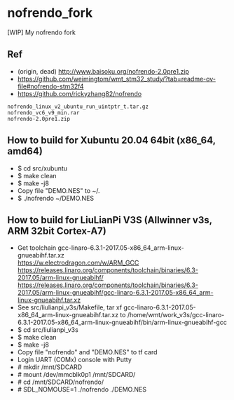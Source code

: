 # nofrendo_fork
[WIP] My nofrendo fork

## Ref
* (origin, dead) http://www.baisoku.org/nofrendo-2.0pre1.zip
* https://github.com/weimingtom/wmt_stm32_study/?tab=readme-ov-file#nofrendo-stm32f4
* https://github.com/rickyzhang82/nofrendo
```
nofrendo_linux_v2_ubuntu_run_uintptr_t.tar.gz  
nofrendo_vc6_v9_min.rar  
nofrendo-2.0pre1.zip  
```

## How to build for Xubuntu 20.04 64bit (x86_64, amd64)  
* $ cd src/xubuntu
* $ make clean
* $ make -j8
* Copy file "DEMO.NES" to ~/.
* $ ./nofrendo ~/DEMO.NES

## How to build for LiuLianPi V3S (Allwinner v3s, ARM 32bit Cortex-A7)  
* Get toolchain gcc-linaro-6.3.1-2017.05-x86_64_arm-linux-gnueabihf.tar.xz  
https://w.electrodragon.com/w/ARM_GCC  
https://releases.linaro.org/components/toolchain/binaries/6.3-2017.05/arm-linux-gnueabihf/  
https://releases.linaro.org/components/toolchain/binaries/6.3-2017.05/arm-linux-gnueabihf/gcc-linaro-6.3.1-2017.05-x86_64_arm-linux-gnueabihf.tar.xz  
* See src/liulianpi_v3s/Makefile, tar xf gcc-linaro-6.3.1-2017.05-x86_64_arm-linux-gnueabihf.tar.xz to /home/wmt/work_v3s/gcc-linaro-6.3.1-2017.05-x86_64_arm-linux-gnueabihf/bin/arm-linux-gnueabihf-gcc  
* $ cd src/liulianpi_v3s  
* $ make clean
* $ make -j8
* Copy file "nofrendo" and "DEMO.NES" to tf card
* Login UART (COMx) console with Putty
* \# mkdir /mnt/SDCARD
* \# mount /dev/mmcblk0p1 /mnt/SDCARD/
* \# cd /mnt/SDCARD/nofrendo/
* \# SDL_NOMOUSE=1 ./nofrendo ./DEMO.NES
